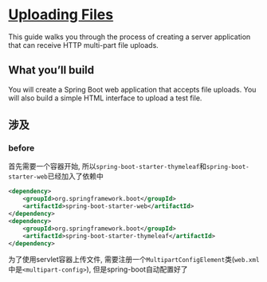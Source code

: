 # [Uploading Files](http://spring.io/guides/gs/uploading-files/)
This guide walks you through the process of creating a server application that can receive HTTP multi-part file uploads.

## What you’ll build
You will create a Spring Boot web application that accepts file uploads. You will also build a simple HTML interface to upload a test file.

## 涉及

### before

首先需要一个容器开始, 所以`spring-boot-starter-thymeleaf`和`spring-boot-starter-web`已经加入了依赖中

```xml
<dependency>
    <groupId>org.springframework.boot</groupId>
    <artifactId>spring-boot-starter-web</artifactId>
</dependency>
<dependency>
    <groupId>org.springframework.boot</groupId>
    <artifactId>spring-boot-starter-thymeleaf</artifactId>
</dependency>
```

为了使用servlet容器上传文件, 需要注册一个`MultipartConfigElement`类(`web.xml`中是`<multipart-config>`),
但是spring-boot自动配置好了